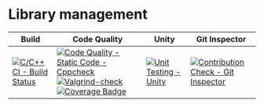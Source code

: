 # Library management


Build | Code Quality | Unity | Git Inspector
|---------|------------|-----------|----------------
[![C/C++ CI - Build Status](https://github.com/bharathkrshetty/cprogram/actions/workflows/c-cpp.yml/badge.svg)](https://github.com/bharathkrshetty/cprogram/actions/workflows/c-cpp.yml)|[![Code Quality - Static Code - Cppcheck](https://github.com/bharathkrshetty/cprogram/actions/workflows/cppcheck.yml/badge.svg)](https://github.com/bharathkrshetty/cprogram/actions/workflows/cppcheck.yml) [![Valgrind-check](https://github.com/arc-arnob/LnT_Mini_Project/actions/workflows/arc-dynamic-code-quality.yml/badge.svg)](https://github.com/arc-arnob/LnT_Mini_Project/actions/workflows/arc-dynamic-code-quality.yml)  [![Coverage Badge](https://img.shields.io/badge/coverage-98.71%25-blue)]()  | [![Unit Testing - Unity](https://github.com/bharathkrshetty/cprogram/actions/workflows/unity.yml/badge.svg)](https://github.com/bharathkrshetty/cprogram/actions/workflows/unity.yml) | [![Contribution Check - Git Inspector](https://github.com/bharathkrshetty/cprogram/actions/workflows/gitinspector.yml/badge.svg)](https://github.com/bharathkrshetty/cprogram/actions/workflows/gitinspector.yml)

